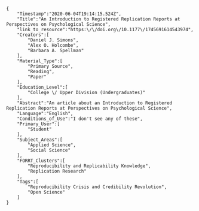 
    {
        "Timestamp":"2020-06-04T19:14:15.524Z",
        "Title":"An Introduction to Registered Replication Reports at Perspectives on Psychological Science",
        "link_to_resource":"https:\/\/doi.org\/10.1177\/1745691614543974",
        "Creators":[
            "Daniel J. Simons",
            "Alex O. Holcombe",
            "Barbara A. Spellman"
        ],
        "Material_Type":[
            "Primary Source",
            "Reading",
            "Paper"
        ],
        "Education_Level":[
            "College \/ Upper Division (Undergraduates)"
        ],
        "Abstract":"An article about an Introduction to Registered Replication Reports at Perspectives on Psychological Science",
        "Language":"English",
        "Conditions_of_Use":"I don't see any of these",
        "Primary_User":[
            "Student"
        ],
        "Subject_Areas":[
            "Applied Science",
            "Social Science"
        ],
        "FORRT_Clusters":[
            "Reproducibility and Replicability Knowledge",
            "Replication Research"
        ],
        "Tags":[
            "Reproducibility Crisis and Credibility Revolution",
            "Open Science"
        ]
    }
